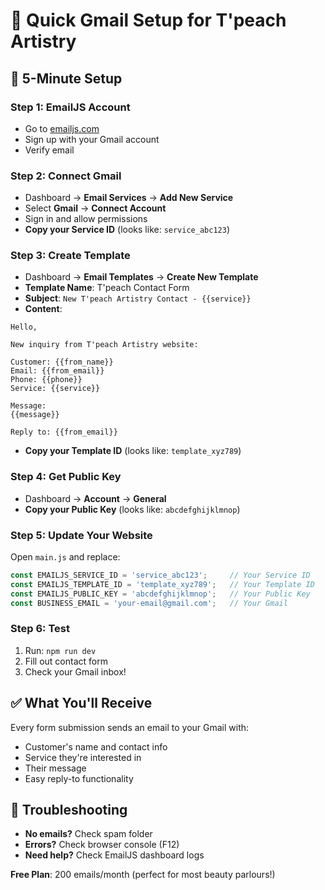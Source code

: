 # 📧 Quick Gmail Setup for T'peach Artistry

## 🚀 5-Minute Setup

### Step 1: EmailJS Account
- Go to [emailjs.com](https://emailjs.com)
- Sign up with your Gmail account
- Verify email

### Step 2: Connect Gmail
- Dashboard → **Email Services** → **Add New Service**
- Select **Gmail** → **Connect Account**
- Sign in and allow permissions
- **Copy your Service ID** (looks like: `service_abc123`)

### Step 3: Create Template
- Dashboard → **Email Templates** → **Create New Template**
- **Template Name**: T'peach Contact Form
- **Subject**: `New T'peach Artistry Contact - {{service}}`
- **Content**:
```
Hello,

New inquiry from T'peach Artistry website:

Customer: {{from_name}}
Email: {{from_email}}
Phone: {{phone}}
Service: {{service}}

Message:
{{message}}

Reply to: {{from_email}}
```
- **Copy your Template ID** (looks like: `template_xyz789`)

### Step 4: Get Public Key
- Dashboard → **Account** → **General**
- **Copy your Public Key** (looks like: `abcdefghijklmnop`)

### Step 5: Update Your Website
Open `main.js` and replace:
```javascript
const EMAILJS_SERVICE_ID = 'service_abc123';     // Your Service ID
const EMAILJS_TEMPLATE_ID = 'template_xyz789';   // Your Template ID  
const EMAILJS_PUBLIC_KEY = 'abcdefghijklmnop';   // Your Public Key
const BUSINESS_EMAIL = 'your-email@gmail.com';   // Your Gmail
```

### Step 6: Test
1. Run: `npm run dev`
2. Fill out contact form
3. Check your Gmail inbox!

## ✅ What You'll Receive
Every form submission sends an email to your Gmail with:
- Customer's name and contact info
- Service they're interested in
- Their message
- Easy reply-to functionality

## 🔧 Troubleshooting
- **No emails?** Check spam folder
- **Errors?** Check browser console (F12)
- **Need help?** Check EmailJS dashboard logs

**Free Plan**: 200 emails/month (perfect for most beauty parlours!)